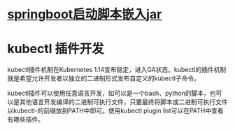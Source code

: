 #  [springboot启动脚本嵌入jar](https://segmentfault.com/a/1190000013489340)

# kubectl 插件开发
kubectl插件机制在Kubernetes 1.14宣布稳定，进入GA状态。kubectl的插件机制就是希望允许开发者以独立的二进制形式发布自定义的kubectl子命令。

kubectl插件可以使用任意语言开发，如可以是一个bash、python的脚本，也可以是其他语言开发编译的二进制可执行文件，只要最终将脚本或二进制可执行文件以kubectl-的前缀放到PATH中即可。使用kubectl plugin list可以在PATH中查看有哪些插件。
